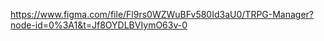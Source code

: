 <https://www.figma.com/file/Fl9rs0WZWuBFv580Id3aU0/TRPG-Manager?node-id=0%3A1&t=Jf8OYDLBVIymO63v-0>
